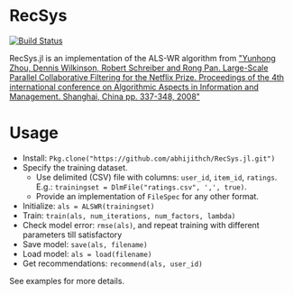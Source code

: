 # RecSys

[![Build Status](https://travis-ci.org/abhijithch/RecSys.jl.png)](https://travis-ci.org/abhijithch/RecSys.jl)

RecSys.jl is an implementation of the ALS-WR algorithm from
["Yunhong Zhou, Dennis Wilkinson, Robert Schreiber and Rong Pan. Large-Scale Parallel Collaborative Filtering for the Netflix Prize. Proceedings of the 4th international conference on Algorithmic Aspects in Information and Management. Shanghai, China pp. 337-348, 2008"](http://www.hpl.hp.com/personal/Robert_Schreiber/papers/2008%20AAIM%20Netflix/netflix_aaim08(submitted).pdf)

# Usage
- Install: `Pkg.clone("https://github.com/abhijithch/RecSys.jl.git")`
- Specify the training dataset.
    - Use delimited (CSV) file with columns: `user_id`, `item_id`, `ratings`. E.g.: `trainingset = DlmFile("ratings.csv", ',', true)`.
    - Provide an implementation of `FileSpec` for any other format.
- Initialize: `als = ALSWR(trainingset)`
- Train: `train(als, num_iterations, num_factors, lambda)`
- Check model error: `rmse(als)`, and repeat training with different parameters till satisfactory
- Save model: `save(als, filename)`
- Load model: `als = load(filename)`
- Get recommendations: `recommend(als, user_id)`

See examples for more details.
